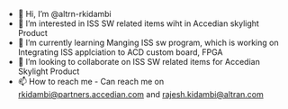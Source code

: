 - 👋 Hi, I’m @altrn-rkidambi
- 👀 I’m interested in ISS SW related items wiht in Accedian skylight Product
- 🌱 I’m currently learning Manging ISS sw program, which is working on Integrating ISS applciation to ACD custom board, FPGA
- 💞️ I’m looking to collaborate on ISS SW related items for Accedian Skylight Product
- 📫 How to reach me - Can reach me on rkidambi@partners.accedian.com and rajesh.kidambi@altran.com

<!---
altrn-rkidambi/altrn-rkidambi is a ✨ special ✨ repository because its `README.md` (this file) appears on your GitHub profile.
You can click the Preview link to take a look at your changes.
--->
